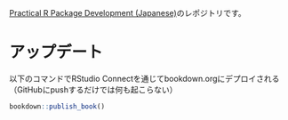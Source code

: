 [Practical R Package Development (Japanese)](https://bookdown.org/yutannihilation/practical-r-package-development-ja/)のレポジトリです。

# アップデート

以下のコマンドでRStudio Connectを通じてbookdown.orgにデプロイされる（GitHubにpushするだけでは何も起こらない）

```r
bookdown::publish_book()
```
